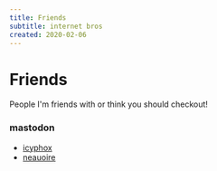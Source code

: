 ```yaml
---
title: Friends
subtitle: internet bros
created: 2020-02-06
---
```


# Friends

People I'm friends with or think you should checkout!

### mastodon

- [icyphox](https://icyphox.sh/)
- [neauoire](https://wiki.xxiivv.com/site/home.html)
